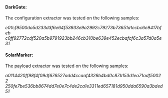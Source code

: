 
#### DarkGate:

The configuration extractor was tested on the following samples:

*e01cf9500da5d233d3f6e64f53933e9a2992c79273b73651a1ecbc6e9417bfeb
c0ff92772cdf520a5b9791923bb246cb310be639e452ecbafcf6c3a57d0a5e31*

#### SolarMarker:

The payload extractor was tested on the following samples:

*a0114420ff98f4f09df676527add4ccaaf4326b4bd0c87b153d1ea71adf50022
250fe7be536bb8674dd7e0e7c4de2ca1e3311ed657181d950dda6590a3bded51*
